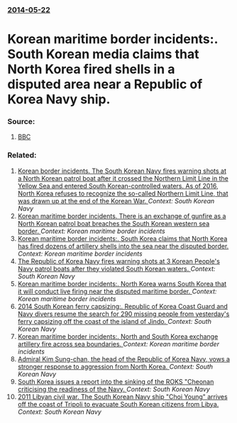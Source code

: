 ### [2014-05-22](/news/2014/05/22/index.md)

# Korean maritime border incidents:. South Korean media claims that North Korea fired shells in a disputed area near a Republic of Korea Navy ship. 




### Source:

1. [BBC](http://www.bbc.com/news/world-asia-27520455#)

### Related:

1. [Korean border incidents. The South Korean Navy fires warning shots at a North Korean patrol boat after it crossed the Northern Limit Line in the Yellow Sea and entered South Korean-controlled waters. As of 2016, North Korea refuses to recognize the so-called Northern Limit Line, that was drawn up at the end of the Korean War. ](/news/2016/02/8/korean-border-incidents-the-south-korean-navy-fires-warning-shots-at-a-north-korean-patrol-boat-after-it-crossed-the-northern-limit-line-in.md) _Context: South Korean Navy_
2. [Korean maritime border incidents. There is an exchange of gunfire as a North Korean patrol boat breaches the South Korean western sea border. ](/news/2014/10/7/korean-maritime-border-incidents-there-is-an-exchange-of-gunfire-as-a-north-korean-patrol-boat-breaches-the-south-korean-western-sea-border.md) _Context: Korean maritime border incidents_
3. [Korean maritime border incidents:. South Korea claims that North Korea has fired dozens of artillery shells into the sea near the disputed border. ](/news/2014/07/14/korean-maritime-border-incidents-south-korea-claims-that-north-korea-has-fired-dozens-of-artillery-shells-into-the-sea-near-the-disputed-b.md) _Context: Korean maritime border incidents_
4. [The Republic of Korea Navy fires warning shots at 3 Korean People's Navy patrol boats after they violated South Korean waters. ](/news/2014/05/21/the-republic-of-korea-navy-fires-warning-shots-at-3-korean-people-s-navy-patrol-boats-after-they-violated-south-korean-waters.md) _Context: South Korean Navy_
5. [Korean maritime border incidents:. North Korea warns South Korea that it will conduct live firing near the disputed maritime border. ](/news/2014/04/29/korean-maritime-border-incidents-north-korea-warns-south-korea-that-it-will-conduct-live-firing-near-the-disputed-maritime-border.md) _Context: Korean maritime border incidents_
6. [2014 South Korean ferry capsizing:. Republic of Korea Coast Guard and Navy divers resume the search for 290 missing people from yesterday's ferry capsizing off the coast of the island of Jindo. ](/news/2014/04/17/2014-south-korean-ferry-capsizing-republic-of-korea-coast-guard-and-navy-divers-resume-the-search-for-290-missing-people-from-yesterday-s.md) _Context: South Korean Navy_
7. [Korean maritime border incidents:. North and South Korea exchange artillery fire across sea boundaries. ](/news/2014/03/31/korean-maritime-border-incidents-north-and-south-korea-exchange-artillery-fire-across-sea-boundaries.md) _Context: Korean maritime border incidents_
8. [Admiral Kim Sung-chan, the head of the Republic of Korea Navy, vows a stronger response to aggression from North Korea. ](/news/2011/06/15/admiral-kim-sung-chan-the-head-of-the-republic-of-korea-navy-vows-a-stronger-response-to-aggression-from-north-korea.md) _Context: South Korean Navy_
9. [South Korea issues a report into the sinking of the ROKS "Cheonan criticising the readiness of the Navy. ](/news/2011/03/24/south-korea-issues-a-report-into-the-sinking-of-the-roks-cheonan-criticising-the-readiness-of-the-navy.md) _Context: South Korean Navy_
10. [2011 Libyan civil war. The South Korean Navy ship "Choi Young" arrives off the coast of Tripoli to evacuate South Korean citizens from Libya. ](/news/2011/03/2/2011-libyan-civil-war-the-south-korean-navy-ship-choi-young-arrives-off-the-coast-of-tripoli-to-evacuate-south-korean-citizens-from-libya.md) _Context: South Korean Navy_

